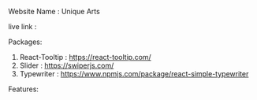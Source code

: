 Website Name : Unique Arts

live link : 

Packages:

1. React-Tooltip : https://react-tooltip.com/
2. Slider : https://swiperjs.com/
3. Typewriter : https://www.npmjs.com/package/react-simple-typewriter

Features:


